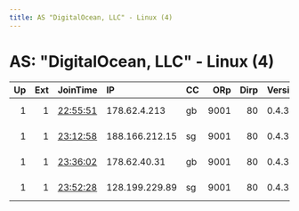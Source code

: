 ```yaml
---
title: AS "DigitalOcean, LLC" - Linux (4)
---
```


# AS: "DigitalOcean, LLC" - Linux (4)

|   Up |   Ext | JoinTime                                                                                            | IP             | CC   |   ORp |   Dirp | Version   | Contact                   | Nickname   |   eFamMembers |
|-----:|------:|:----------------------------------------------------------------------------------------------------|:---------------|:-----|------:|-------:|:----------|:--------------------------|:-----------|--------------:|
|    1 |     1 | [22:55:51](https://metrics.torproject.org/rs.html#details/D018720BE031BA9CC0DF4C0E21ADBC649C325C62) | 178.62.4.213   | gb   |  9001 |     80 | 0.4.3.6   | CypherpunkLabs Cypherpunk | Unnamed    |             1 |
|    1 |     1 | [23:12:58](https://metrics.torproject.org/rs.html#details/7C4107977E6ACCE7FCDF97641B6F8173A96A342C) | 188.166.212.15 | sg   |  9001 |     80 | 0.4.3.6   | CypherpunkLabs Cypherpunk | Unnamed    |             1 |
|    1 |     1 | [23:36:02](https://metrics.torproject.org/rs.html#details/57C1914D88E2F34FC32D8BE6D65BFB2773AB8608) | 178.62.40.31   | gb   |  9001 |     80 | 0.4.3.6   | CypherpunkLabs Cypherpunk | Unnamed    |             1 |
|    1 |     1 | [23:52:28](https://metrics.torproject.org/rs.html#details/C9723FA57A60CE8CDA0847E0A44091308AE4B560) | 128.199.229.89 | sg   |  9001 |     80 | 0.4.3.6   | CypherpunkLabs Cypherpunk | Unnamed    |             1 |
